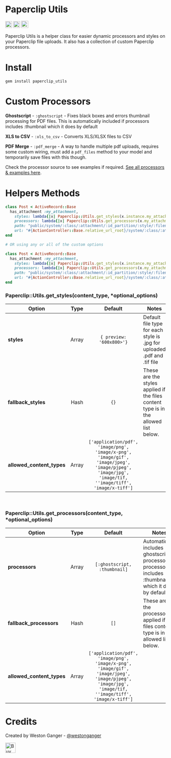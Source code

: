 # Paperclip Utils
<a href="https://badge.fury.io/rb/paperclip_utils" target="_blank"><img height="21" style='border:0px;height:21px;' border='0' src="https://badge.fury.io/rb/paperclip_utils.svg" alt="Gem Version"></a>
<a href='https://rubygems.org/gems/paperclip_utils' target='_blank'><img height='21' style='border:0px;height:21px;' src='https://ruby-gem-downloads-badge.herokuapp.com/paperclip_utils?label=rubygems&type=total&total_label=downloads&color=brightgreen' border='0' alt='RubyGems Downloads' /></a>
<a href='https://ko-fi.com/A5071NK' target='_blank'><img height='22' style='border:0px;height:22px;' src='https://az743702.vo.msecnd.net/cdn/kofi1.png?v=a' border='0' alt='Buy Me a Coffee' /></a> 

Paperclip Utils is a helper class for easier dynamic processors and styles on your Paperclip file uploads. It also has a collection of custom Paperclip processors.


# Install
```
gem install paperclip_utils
```

# Custom Processors
**Ghostscript** - `:ghostscript` - Fixes black boxes and errors thumbnail processing for PDF files. This is automatically included if processors includes :thumbnail which it does by default

**XLS to CSV** - `:xls_to_csv` - Converts XLS/XLSX files to CSV

**PDF Merge** - `:pdf_merge` - A way to handle multiple pdf uploads, requires some custom wiring, must add a `pdf_files` method to your model and temporarily save files with this though.

Check the processor source to see examples if required. [See all processors & examples here](https://github.com/westonganger/paperclip_utils/tree/master/lib/paperclip_processors).

# Helpers Methods

```ruby
class Post < ActiveRecord::Base
  has_attachment :my_attachment, 
    styles: lambda{|x| Paperclip::Utils.get_styles(x.instance.my_attachment.content_type) }, 
    processors: lambda{|x| Paperclip::Utils.get_processors(x.my_attachment.content_type) },
    path: "public/system/:class/:attachment/:id_partition/:style/:filename",
    url: "#{ActionController::Base.relative_url_root}/system/:class/:attachment/:id_partition/:style/:filename"
end

# OR using any or all of the custom options

class Post < ActiveRecord::Base
  has_attachment :my_attachment, 
    styles: lambda{|x| Paperclip::Utils.get_styles(x.instance.my_attachment.content_type, styles: {preview: "800x600>", thumb: "100x100>"}, fallback_styles: nil, allowed_content_types: ['application/pdf']) }, 
    processors: lambda{|x| Paperclip::Utils.get_processors(x.my_attachment.content_type, processors: [:thumbnail, :some_other_custom_processor], fallback_processors: [:another_custom_processor], allowed_content_types: ['application/pdf']) },
    path: "public/system/:class/:attachment/:id_partition/:style/:filename",
    url: "#{ActionController::Base.relative_url_root}/system/:class/:attachment/:id_partition/:style/:filename"
end
```

### Paperclip::Utils.get_styles(content_type, *optional_options)

| Option | Type | Default | Notes |
|---|:--:|:--:|---|
| **styles** | Array| `{ preview: '600x800>'}` | Default file type for each style is .jpg for uploaded .pdf and .tif file |
| **fallback_styles** | Hash | `{}` |  These are the styles applied if the files content type is in the allowed list below. |
| **allowed_content_types** | Array | `['application/pdf', 'image/png', 'image/x-png', 'image/gif', 'image/jpeg', 'image/pjpeg', 'image/jpg', 'image/tif, ''image/tiff', 'image/x-tiff']` | |

<br>

### Paperclip::Utils.get_processors(content_type, *optional_options)

| Option | Type | Default | Notes |
|---|:--:|:--:|---|
| **processors** | Array| `[:ghostscript, :thumbnail]` | Automatically includes ghostscript processor if processors includes :thumbnail which it does by default |
| **fallback_processors** | Hash | `[]` |  These are the processors applied if the files content type is in the allowed list below. |
| **allowed_content_types** | Array | `['application/pdf', 'image/png', 'image/x-png', 'image/gif', 'image/jpeg', 'image/pjpeg', 'image/jpg', 'image/tif, ''image/tiff', 'image/x-tiff']` | |


# Credits
Created by Weston Ganger - [@westonganger](https://github.com/westonganger)

<a href='https://ko-fi.com/A5071NK' target='_blank'><img height='32' style='border:0px;height:32px;' src='https://az743702.vo.msecnd.net/cdn/kofi1.png?v=a' border='0' alt='Buy Me a Coffee' /></a> 
